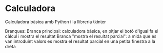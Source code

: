 # Calculadora
Calculadora bàsica amb Python i la llibreria tkinter

Branques:
  Branca principal: calculadora bàsica, en pitjar el botó d'igual fa el càlcul i mostra el resultat
  Branca "mostra el resultat parcial": a mida que es van introduint valors es mostra el resultat parcial en una petita finestra a la dreta
